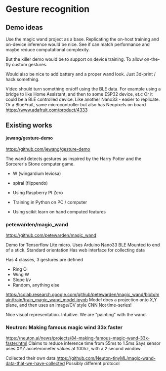 
# Gesture recognition



## Demo ideas

Use the magic wand project as a base.
Replicating the on-host training and on-device inference would be nice.
See if can match performance and maybe reduce computational complexity.

But the killer demo would be to support on device training.
To allow on-the-fly custom gestures.

Would also be nice to add battery and a proper wand look.
Just 3d-print / hack something.

Video should turn something on/off using the BLE data. For example using a bridge to like Home Assistant, and then to some ESP32 device, et.c
Or it could be a BLE controlled device. Like another  Nano33 - easier to replicate.
Or a BlueFruit, same microcontroller but also has Neopixels on board 
https://www.adafruit.com/product/4333

## Existing works

#### jewang/gesture-demo

https://github.com/jewang/gesture-demo

The wand detects gestures as inspired by the Harry Potter and the Sorcerer's Stone computer game.

- W (wingardium leviosa)
- spiral (flippendo) 


- Using Raspberry PI Zero
- Training in Python on PC / computer
- Using scikit learn on hand computed features


### petewarden/magic_wand
https://github.com/petewarden/magic_wand

Demo for Tensorflow Lite micro.
Uses Arduino Nano33 BLE
Mounted to end of a stick. Standard orientation
Has web interface for collecting data

Has 4 classes, 3 gestures pre defined

- Ring O
- Wing W
- Slope l/v
- Random, anything else

https://colab.research.google.com/github/petewarden/magic_wand/blob/main/train/train_magic_wand_model.ipynb
Model does a projection onto X,Y plane,
and then uses an image/CV style CNN
Not time-series!

Nice visual representation.
Intuitive.
We are "painting" with the wand.

### Neutron: Making famous magic wind 33x faster

https://neuton.ai/news/projects/84-making-famous-magic-wand-33x-faster.html
Claims to reduce inference time from 55ms to 1.5ms
Says sensor uses XYZ accelerometer values at 100hz, with a 2 second window

Collected their own data
https://github.com/Neuton-tinyML/magic-wand-data-that-we-have-collected
Possibly different protocol 


